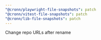 ```yaml
---
"@cronn/playwright-file-snapshots": patch
"@cronn/vitest-file-snapshots": patch
"@cronn/lib-file-snapshots": patch
---
```


Change repo URLs after rename
